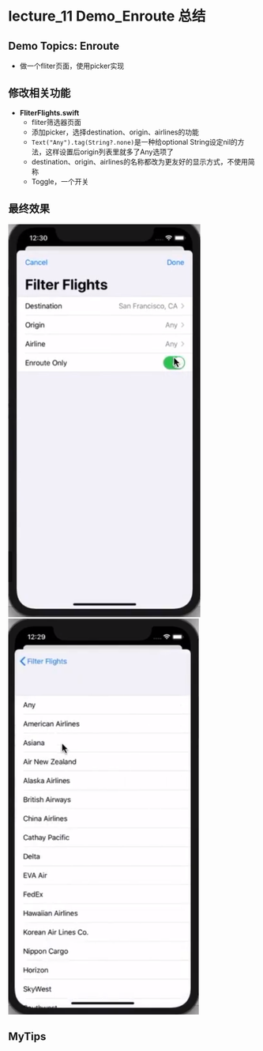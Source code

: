 # lecture_11 Demo_Enroute 总结
## Demo Topics: Enroute
- 做一个fliter页面，使用picker实现

## 修改相关功能
- **FliterFlights.swift**
    + fliter筛选器页面
    + 添加picker，选择destination、origin、airlines的功能
    + `Text("Any").tag(String?.none)`是一种给optional String设定nil的方法，这样设置后origin列表里就多了Any选项了
    + destination、origin、airlines的名称都改为更友好的显示方式，不使用简称  
    + Toggle，一个开关

## 最终效果
![](./MyDemo_11_Picker&Toggle.png)
![](./MyDemo_11_Picker_详情页.png)

## MyTips